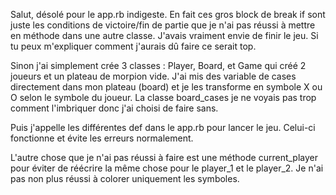 Salut, désolé pour le app.rb indigeste. En fait ces gros block de break if sont juste les conditions de victoire/fin de partie que je n'ai pas réussi à mettre en méthode dans une autre classe. J'avais vraiment envie de finir le jeu. 
Si tu peux m'expliquer comment j'aurais dû faire ce serait top.

Sinon j'ai simplement crée 3 classes : Player, Board, et Game qui créé 2 joueurs et un plateau de morpion vide. J'ai mis des variable de cases directement dans mon plateau (board) et je les transforme en symbole X ou O selon le symbole du joueur. La classe board_cases je ne voyais pas trop comment l'imbriquer donc j'ai choisi de faire sans.

Puis j'appelle les différentes def dans le app.rb pour lancer le jeu. Celui-ci fonctionne et évite les erreurs normalement.

L'autre chose que je n'ai pas réussi à faire est une méthode current_player pour éviter de réécrire la même chose pour le player_1 et le player_2. 
Je n'ai pas non plus réussi à colorer uniquement les symboles.

